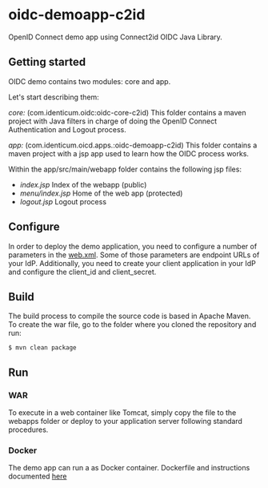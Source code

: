 
# oidc-demoapp-c2id
OpenID Connect demo app using Connect2id OIDC Java Library.

## Getting started
OIDC demo contains two modules: core and app.

Let's start describing them:

*core:* (com.identicum.oidc:oidc-core-c2id)
This folder contains a maven project with Java filters in charge of doing the OpenID Connect Authentication and Logout process.

*app:* (com.identicum.oicd.apps.:oidc-demoapp-c2id)
This folder contains a maven project with a jsp app used to learn how the OIDC process works.

Within the app/src/main/webapp folder contains the following jsp files:

- *index.jsp* Index of the webapp (public)
- *menu/index.jsp* Home of the web app (protected)
- *logout.jsp*  Logout process


## Configure
In order to deploy the demo application, you need to configure a number of parameters in the [web.xml](app/src/main/webapp/WEB-INF/web.xml). Some of those parameters are endpoint URLs of your IdP. Additionally, you need to create your client application in your IdP and configure the client_id and client_secret.

## Build
The build process to compile the source code is based in Apache Maven. To create the war file, go to the folder where you cloned the repository and run:

	$ mvn clean package

## Run
### WAR
To execute in a web container like Tomcat, simply copy the file to the webapps folder or deploy to your application server following standard procedures.

### Docker
The demo app can run a as Docker container.
Dockerfile and instructions documented [here](docker/)
